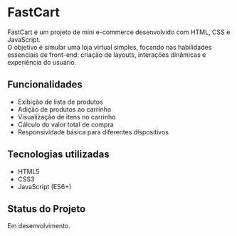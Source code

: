 # FastCart

FastCart é um projeto de mini e-commerce desenvolvido com HTML, CSS e JavaScript.  
O objetivo é simular uma loja virtual simples, focando nas habilidades essenciais de front-end: criação de layouts, interações dinâmicas e experiência do usuário.

## Funcionalidades

- Exibição de lista de produtos
- Adição de produtos ao carrinho
- Visualização de itens no carrinho
- Cálculo do valor total de compra
- Responsividade básica para diferentes dispositivos

## Tecnologias utilizadas

- HTML5
- CSS3
- JavaScript (ES6+)

## Status do Projeto

Em desenvolvimento.

